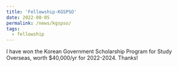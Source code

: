```yaml
---
title: 'Fellowship-KGSPSO'
date: 2022-08-05
permalink: /news/kgspso/
tags:
  - fellowship
---
```


I have won the Korean Government Scholarship Program for Study Overseas, worth $40,000/yr for 2022-2024. Thanks!
